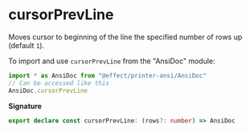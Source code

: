 # cursorPrevLine

Moves cursor to beginning of the line the specified number of rows up
(default `1`).

To import and use `cursorPrevLine` from the "AnsiDoc" module:

```ts
import * as AnsiDoc from "@effect/printer-ansi/AnsiDoc"
// Can be accessed like this
AnsiDoc.cursorPrevLine
```

**Signature**

```ts
export declare const cursorPrevLine: (rows?: number) => AnsiDoc
```
